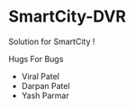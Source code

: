 # SmartCity-DVR
Solution for SmartCity !

Hugs For Bugs
 - Viral Patel
 - Darpan Patel
 - Yash Parmar

